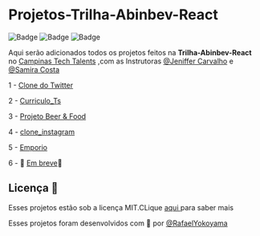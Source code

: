 # Projetos-Trilha-Abinbev-React
![Badge](https://img.shields.io/static/v1?label=Trilha&message=Abinbev-React&color=0097d8&style=flat&logo=)
![Badge](https://img.shields.io/static/v1?label=Campinas&message=Tech-Talents&color=90e0ef&style=flat&logo=)
![Badge](https://img.shields.io/static/v1?label=license&message=MIT&color=green&style=flat&logo=)

 Aqui serão adicionados todos os projetos feitos na **Trilha-Abinbev-React** no  [Campinas Tech Talents](https://www.linkedin.com/company/campinastech/)
 ,com as Instrutoras [@Jeniffer Carvalho](https://www.linkedin.com/in/jeniffer-carvalho-front-end/) e [@Samira Costa](https://www.linkedin.com/in/samira-costa/)



1 - [Clone do Twitter](https://github.com/Rafael-Yokoyama/Projetos-Trilha-Abinbev-React/tree/main/twitter-clone)

2 - [Curriculo_Ts](https://github.com/Rafael-Yokoyama/Curriculo_Ts)

3 - [Projeto Beer & Food](https://github.com/Rafael-Yokoyama/Projetos-Trilha-Abinbev-React/tree/main/projeto_food)

4 - [clone_instagram ](https://github.com/Rafael-Yokoyama/Projetos-Trilha-Abinbev-React/tree/main/clone_instagram)

5 - [Emporio ](https://github.com/Rafael-Yokoyama/Projetos-Trilha-Abinbev-React/tree/main/emporio/emporio)

6 - :construction: [Em breve]():construction:



 


## Licença 📝 
 
 Esses projetos estão sob a licença MIT.CLique <a  href="https://github.com/Rafael-Yokoyama/Projetos-Trilha-Abinbev-React/blob/main/LICENSE"> aqui </a> para saber mais 

Esses projetos foram desenvolvidos com 🖤 por  <a href="https://github.com/Rafael-Yokoyama"> @RafaelYokoyama </a> 

